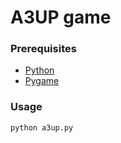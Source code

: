 # A3UP game

### Prerequisites
* [Python](https://www.python.org/)
* [Pygame](https://www.pygame.org/wiki/GettingStarted)



### Usage 
```
python a3up.py
```
